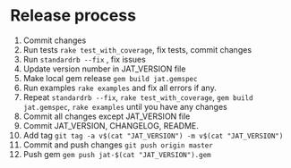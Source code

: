 # Release process

1. Commit changes
2. Run tests `rake test_with_coverage`, fix tests, commit changes
3. Run `standardrb --fix` , fix issues
4. Update version number in JAT_VERSION file
5. Make local gem release `gem build jat.gemspec`
6. Run examples `rake examples` and fix all errors if any.
7. Repeat `standardrb --fix`, `rake test_with_coverage`, `gem build jat.gemspec`, `rake examples` until you have any changes
8. Commit all changes except JAT_VERSION file
9. Commit JAT_VERSION, CHANGELOG, README.
10. Add tag `git tag -a v$(cat "JAT_VERSION") -m v$(cat "JAT_VERSION")`
11. Commit and push changes `git push origin master`
12. Push gem `gem push jat-$(cat "JAT_VERSION").gem`
